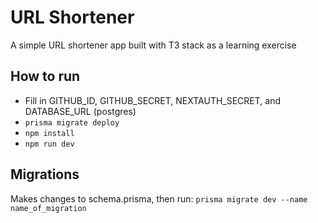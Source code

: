 # URL Shortener

A simple URL shortener app built with T3 stack as a learning exercise

## How to run

- Fill in GITHUB_ID, GITHUB_SECRET, NEXTAUTH_SECRET, and DATABASE_URL (postgres)
- `prisma migrate deploy`
- `npm install`
- `npm run dev`

## Migrations

Makes changes to schema.prisma, then run:
`prisma migrate dev --name name_of_migration`
